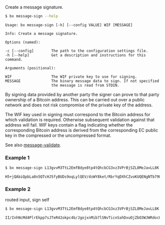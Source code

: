 Create a message signature.
```sh
$ bx message-sign --help
```
```
Usage: bx message-sign [-h] [--config VALUE] WIF [MESSAGE]               

Info: Create a message signature.                                        

Options (named):

-c [--config]        The path to the configuration settings file.        
-h [--help]          Get a description and instructions for this command.

Arguments (positional):

WIF                  The WIF private key to use for signing.             
MESSAGE              The binary message data to sign. If not specified   
                     the message is read from STDIN.
```
By signing data provided by another party the signer can prove to that party ownership of a Bitcoin address. This can be carried out over a public network and does not risk compromise of the private key of the address.

The WIF key used in signing must correspond to the Bitcoin address for which validation is required. Otherwise subsequent validation against that address will fail. WIF keys contain a flag indicating whether the corresponding Bitcoin address is derived from the corresponding EC public key in the compressed or the uncompressed format.

See also [message-validate](bx-message-validate).
### Example 1
```sh
$ bx message-sign L13gvvM3TtL2EmfBdye8tp4tQhcbCG3xz3VPrBjSZL8MeJavLL8K "Satoshi Nakamoto"
```
```
H5+jQAbiQpbLa8n5QTcHJ5fyBUDs9oqLylQEV/dsWY8ket/RbrYqDXhCZvoKUQENgNTb79U8SQUUuYhzsTM+ZHc=
```
### Example 2
routed input, sign self
```sh
$ bx message-sign L13gvvM3TtL2EmfBdye8tp4tQhcbCG3xz3VPrBjSZL8MeJavLL8K < bx.exe
```
```
II/InhNcMd4PlrEkpp7sJTeR42okpc4b/JgojxnMib7lSNvTicnSahDxuOjZbO3WJWRdocUa3UtyrW1YEIh3wDY=
```